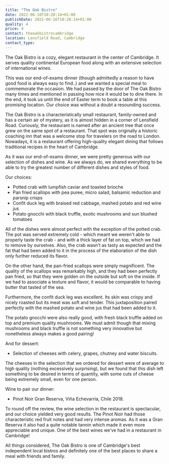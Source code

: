 ```yaml
---
title: "The Oak Bistro"
date: 2022-06-10T10:20:14+01:00
publishDate: 2022-06-16T10:20:14+01:00
quality: 4
price: 4
contact: theoakbistrocambridge
location: Lensfield Road, Cambridge
contact_type:
---
```


The Oak Bistro is a cozy, elegant restaurant in the center of Cambridge. It serves quality continental European food along with an extensive selection of international wines.

<!--more-->

This was our end-of-exams dinner (though admittedly a reason to have good food is always easy to find..) and we wanted a special meal to commemorate the occasion. We had passed by the door of The Oak Bistro many times and mentioned in passing how nice it would be to dine there. In the end, it took us until the end of Easter term to book a table at this promising location. Our choice was without a doubt a resounding success. 

The Oak Bistro is a characteristically small restaurant, family-owned and has a certain air of mystery, as it is almost hidden in a corner of Lensfield Road. Curiously, the restaurant is named after an ancient tree that once grew on the same spot of a restaurant. That spot was originally a historic coaching inn that was a welcome stop for travelers on the road to London. Nowadays, it is a restaurant offering high-quality elegant dining that follows traditional recipes in the heart of Cambridge. 

As it was our end-of-exams dinner, we were pretty generous with our selection of dishes and wine. As we always do, we shared everything to be able to try the greatest number of different dishes and styles of food. 

Our choices: 

- Potted crab with lumpfish caviar and toasted brioche
- Pan fried scallops with pea puree, micro salad, balsamic reduction and parsnip crisps
- Confit duck leg with braised red cabbage, mashed potato and red wine jus
- Potato gnocchi with black truffle, exotic mushrooms and sun blushed tomatoes 

All of the dishes were almost perfect with the exception of the potted crab. The pot was served extremely cold - which meant we weren't able to properly taste the crab - and with a thick layer of fat on top, which we had to remove by ourselves. Also, the crab wasn’t as tasty as expected and the fat that had been added to it in the process of the elaboration of the dish only further reduced its flavor. 

On the other hand, the pan-fried scallops were simply magnificent. The quality of the scallops was remarkably high, and they had been perfectly pan fried, so that they were golden on the outside but soft on the inside. If we had to associate a texture and flavor,  it would be comparable to having butter that tasted of the sea. 

Furthermore, the confit duck leg was excellent. Its skin was crispy and nicely roasted but its meat was soft and tender. This juxtaposition paired perfectly with the mashed potato and wine jus that had been added to it. 

The potato gnocchi were also really good, with fresh black truffle added on top and premium quality mushrooms. We must admit though that mixing mushrooms and black truffle is not something very innovative but nonetheless always makes a good pairing!

And for dessert:

- Selection of cheeses with celery, grapes, chutney and water biscuits. 

The cheeses in the selection that we ordered for dessert were of average to high quality (nothing excessively surprising), but we found that this dish left something to be desired in terms of quantity, with some cuts of cheese being extremely small, even for one person. 

Wine to pair our dinner: 

- Pinot Noir Gran Reserva, Viña Echevarría, Chile 2018.

To round off the review, the wine selection in the restaurant is spectacular, and our choice yielded very good results. The Pinot Noir had those characteristic red fruit notes and had very intense aromas. As it was a Gran Reserva it also had a quite notable tannin which made it even more appreciable and unique. One of the best wines we’ve had in a restaurant in Cambridge!

All things considered, The Oak Bistro is one of Cambridge's best independent local bistros and definitely one of the best places to share a meal with friends and family.